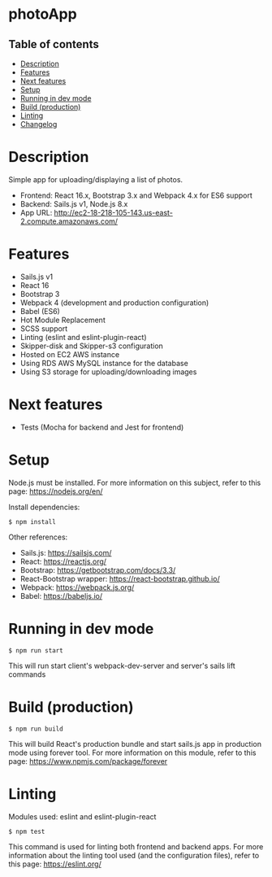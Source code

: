 # photoApp

## Table of contents
* [Description](#user-content-what-is-this)
* [Features](#user-content-features)
* [Next features](#user-content-next-features)
* [Setup](#user-content-setup)
* [Running in dev mode](#user-content-running-in-dev-mode)
* [Build (production)](#user-content-build-production)
* [Linting](#user-content-linting)
* [Changelog](#user-content-changelog)

# Description
Simple app for uploading/displaying a list of photos.

- Frontend: React 16.x, Bootstrap 3.x and Webpack 4.x for ES6 support
- Backend: Sails.js v1, Node.js 8.x
- App URL: http://ec2-18-218-105-143.us-east-2.compute.amazonaws.com/

# Features
- Sails.js v1
- React 16
- Bootstrap 3
- Webpack 4 (development and production configuration)
- Babel (ES6)
- Hot Module Replacement
- SCSS support
- Linting (eslint and eslint-plugin-react)
- Skipper-disk and Skipper-s3 configuration
- Hosted on EC2 AWS instance
- Using RDS AWS MySQL instance for the database
- Using S3 storage for uploading/downloading images

# Next features
- Tests (Mocha for backend and Jest for frontend)

# Setup
Node.js must be installed. For more information on this subject, refer to this page: https://nodejs.org/en/

Install dependencies:

``` $ npm install ```

Other references:

- Sails.js: https://sailsjs.com/
- React: https://reactjs.org/
- Bootstrap: https://getbootstrap.com/docs/3.3/
- React-Bootstrap wrapper: https://react-bootstrap.github.io/
- Webpack: https://webpack.js.org/
- Babel: https://babeljs.io/

# Running in dev mode

``` $ npm run start ```

This will run start client's webpack-dev-server and server's sails lift commands

# Build (production)

``` $ npm run build ```

This will build React's production bundle and start sails.js app in production mode using forever tool. For more information on this module, refer to this page: https://www.npmjs.com/package/forever

# Linting

Modules used: eslint and eslint-plugin-react

``` $ npm test ```

This command is used for linting both frontend and backend apps. For more information about the linting tool used (and the configuration files), refer to this page: https://eslint.org/
